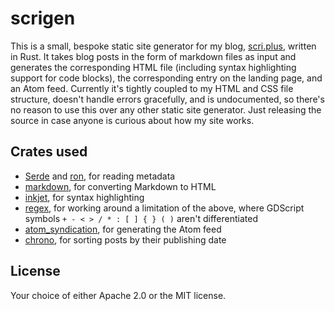 # scrigen

This is a small, bespoke static site generator for my blog, [scri.plus](https://scri.plus), written in Rust. It takes blog posts in the form of markdown files as input and generates the corresponding HTML file (including syntax highlighting support for code blocks), the corresponding entry on the landing page, and an Atom feed. Currently it's tightly coupled to my HTML and CSS file structure, doesn't handle errors gracefully, and is undocumented, so there's no reason to use this over any other static site generator. Just releasing the source in case anyone is curious about how my site works.

## Crates used
- [Serde](https://crates.io/crates/serde) and [ron](https://crates.io/crates/ron), for reading metadata
- [markdown](https://crates.io/crates/markdown), for converting Markdown to HTML
- [inkjet](https://crates.io/crates/inkjet), for syntax highlighting
- [regex](https://crates.io/crates/regex), for working around a limitation of the above, where GDScript symbols `+ - < > / * : [ ] { } ( )` aren't differentiated
- [atom_syndication](https://crates.io/crates/atom_syndication), for generating the Atom feed
- [chrono](https://crates.io/crates/chrono), for sorting posts by their publishing date

## License
Your choice of either Apache 2.0 or the MIT license.
